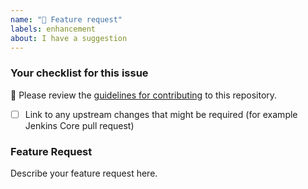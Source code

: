 ```yaml
---
name: "🚀 Feature request"
labels: enhancement
about: I have a suggestion
---
```


### Your checklist for this issue

🚨 Please review the [guidelines for contributing](../blob/master/docs/CONTRIBUTING.md) to this repository.

- [ ] Link to any upstream changes that might be required (for example Jenkins Core pull request)

<!--
Put an `x` into the [ ] to show you have filled the information below
Describe your issue below
-->

### Feature Request

Describe your feature request here.
